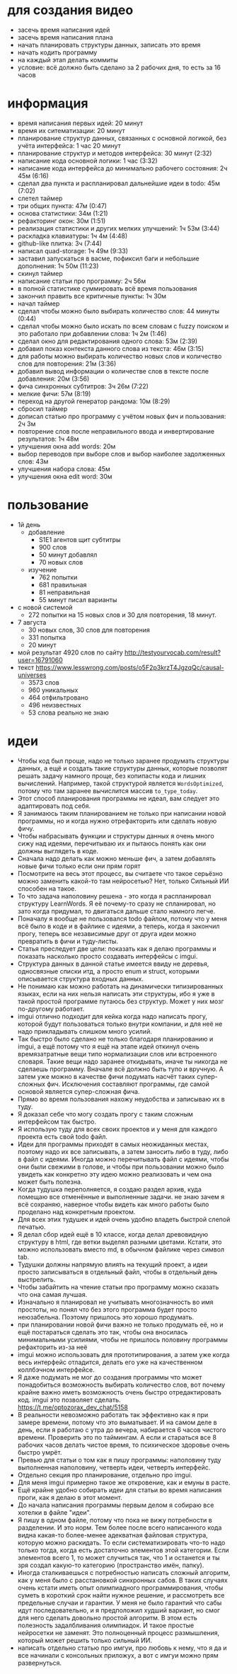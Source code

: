 # для создания видео

* засечь время написания идей
* засечь время написания плана
* начать планировать структуры данных, записать это время
* начать кодить программу
* на каждый этап делать коммиты
* условие: всё должно быть сделано за 2 рабочих дня, то есть за 16 часов

# информация

* время написания первых идей: 20 минут
* время их ситематизации: 20 минут
* планирование структур данных, связанных с основной логикой, без учёта интерфейса: 1 час 20 минут
* планирование структур и методов интерфейса: 30 минут (2:32)
* написание кода основной логики: 1 час (3:32)
* написание кода интерфейса до минимально рабочего состояния: 2ч 45м (6:16)
* сделал два пункта и распланировал дальнейшие идеи в todo: 45м (7:02)
* слетел таймер
* три общих пункта: 47м (0:47)
* основа статистики: 34м (1:21)
* рефакторинг окон: 30м (1:51)
* реализация статистики и других мелких улучшений: 1ч 53м (3:44)
* раскладка клавиатуры: 1ч 4м (4:48)
* github-like плитка: 3ч (7:44)
* написал quad-storage: 1ч 49м (9:33)
* заставил запускаться в васме, пофиксил баги и небольшие дополнения: 1ч 50м (11:23)
* скинул таймер
* написание статьи про программу: 2ч 56м
* в полной статистике суммировать всё время пользования
* закончил править все критичные пункты: 1ч 30м
* начал таймер
* сделал чтобы можно было выбирать количество слов: 44 минуты (0:44)
* сделал чтобы можно было искать по всем словам с fuzzy поиском и это работало при добавлении слова: 1ч 2м (1:46)
* сделал окно для редактирования одного слова: 53м (2:39)
* добавил показ контекста данного слова из текста: 46м (3:15)
* для работы можно выбирать количество новых слов и количество слов для повторения: 21м (3:36)
* добавил вывод информации о количестве слов в тексте после добавления: 20м (3:56)
* фича синхронных субтитров: 3ч 26м (7:22)
* мелкие фичи: 57м (8:19)
* переход на другой генератор рандома: 10м (8:29)
* сбросил таймер
* дописал статью про программу с учётом новых фич и пользования: 2ч 3м
* повторение слов после неправильного ввода и инвертирование результатов: 1ч 48м
* улучшения окна add words: 20м
* выбор переводов при выборе слов и выбор наиболее задолженных слов: 43м
* улучшения набора слова: 45м
* улучшения окна edit word: 30м

# пользование

* 1й день
	* добавление
		* S1E1 агентов щит субтитры
		* 900 слов
		* 50 минут добавлял
		* 70 новых слов
	* изучение
		* 762 попытки
		* 681 правильная
		* 81 неправильная
		* 55 минут писал варианты
* с новой системой
	* 272 попытки на 15 новых слов и 30 для повторения, 18 минут.
* 7 августа
	* 30 новых слов, 30 слов для повторения
	* 331 попытка
	* 20 минут
* мой результат 4920 слов по сайту http://testyourvocab.com/result?user=16791060
* текст https://www.lesswrong.com/posts/o5F2p3krzT4JgzqQc/causal-universes
	* 3573 слов
	* 960 уникальных
	* 464 отфильтровано
	* 496 неизвестных
	* 53 слова реально не знаю

# идеи

* Чтобы код был проще, надо не только заранее продумать структуры данных, а ещё и создать такие структуры данных, которые позволят решать задачу намного проще, без копипасты кода и лишних вычислений. Например, такой структурой является `WordsOptimized`, потому что там заранее вычислится массив `to_type_today`.
* Этот способ планирования программы не идеал, вам следует это адаптировать под себя.
* Я занимаюсь таким планированием не только при написании новой программы, но и когда нужно отрефакторить или сделать новую фичу.
* Чтобы набрасывать функции и структуры данных я очень много сижу над идеями, перечитываю их и пытаюсь понять как они должны выглядеть в коде.
* Сначала надо делать как можно меньше фич, а затем добавлять новые фичи только если они прям горят
* Посмотрите на весь этот процесс, вы считаете что такое серьёзно можно заменить какой-то там нейросетью? Нет, только Сильный ИИ способен на такое.
* То что задача наполовину решена - это когда я распланировал структуру LearnWords. Я её почему-то сразу не спланировал, но зато когда придумал, то двигаться дальше стало намного легче.
* Поначалу я вообще не пользовался todo файлом, потому что у меня всё было в коде и в файлике с идеями, а теперь, когда я закончил прогу, теперь все независимые друг от друга идеи можно превратить в фичи и туду-листы.
* Статья преследует две цели: показать как я делаю программы и показать насколько просто создавать интерфейсы с imgui.
* Структура данных в данной статье имеется ввиду не деревья, односвязные списки итд, а просто enum и struct, которыми описывается структура входных данных.
* Не понимаю как можно работать на динамически типизированных языках, если на них нельзя написать эти структуры, ибо я уже в такой простой программе путаюсь без структур. Может у них мозг по-другому работает.
* imgui отлично подходит для кейка когда надо написать прогу, которой будут пользоваться только внутри компании, и для неё не надо прикладывать слишком много усилий.
* Так быстро было сделано не только благодаря планированию и imgui, а ещё потому что я ещё на этапе идей откинул очень времязатратные вещи типо нормализации слов или встроенного словаря. Такие вещи надо заранее откидывать, иначе ты никогда не сделаешь программу. Вначале всё должно быть тупо и вручную. А затем уже можно в качестве фичи подумать насчёт таких супер-сложных фич. Исключения составляют программы, где самой основой является супер-сложная фича.
* Прямо во время пользования нахожу неудобства и записываю их в туду.
* Я доказал себе что могу создать прогу с таким сложным интерфейсом так быстро.
* Я использую туду для всех своих проектов и у меня для каждого проекта есть свой todo файл.
* Идеи для программы приходят в самых неожиданных местах, поэтому надо их все записывать, а затем заносить либо в туду, либо в файл с идеями. Иногда можно перечитывать файл с идеями, чтобы они были свежими в голове, и чтобы при пользовании можно было увидеть как конкретно эту идею можно реализовать и чем она может быть полезна.
* Когда тудушка переполняется, я создаю раздел архив, куда помещаю все отменённые и выполненные задачи. не знаю зачем я всё сохраняю, наверное чтобы видеть как много работы было проделано над конкретным проектом.
* Для всех этих тудушек и идей очень удобно владеть быстрой слепой печатью.
* Я делал сбор идей ещё в 10 классе, когда делал древовидную структуру в html, где ветки выделял разными цветами. Кстати, это можно использовать вместо md, в обычном файлике через символ tab.
* Тудушки должны напрямую влиять на текущий проект, а идеи просто записываться в отдельный файл, чтобы в отдельный день выстрелить.
* Чтобы забайтить на чтение статьи про программу можно сказать что она самая лучшая.
* Изначально я планировал не учитывать многозначность во имя простоты, но понял что без этого программа будет просто неюзабельна. Поэтому пришлось это хорошо продумать.
* при планировании новой фичи важно не только продумать её, но и ещё постараться сделать это так, чтобы она вносилась минимальными усилиями, чтобы не пришлось половину программы рефакторить из-за неё
* imgui можно использовать для прототипирования, а затем уже когда весь интерфейс отладится, делать его уже на качественном коллбэчном интерфейсе.
* Я даже подумать не мог до создания программы что может понадобиться возможность выбирать количество слов, вот почему крайне важно иметь возможность очень быстро отредактировать код. imgui это позволяет сделать. https://t.me/optozorax_dev_chat/5158
* В реальности невозможно работать так эффективно как я при замере времени, потому что это выматывает. И на самом деле в день, если я работаю с утра до вечера, набирается 6 часов чистого времени. Проверить это по таймингам. А если и стараться все 8 рабочих часов делать чистое время, то психическое здоровье очень быстро умрёт.
* Превью для статьи о том как я пишу программы: наполовину туду выполненная наполовину, четверть идеи, четверть интерфейс.
* Отдельно секция про планирование, отдельно про imgui.
* Для меня imgui примерно такое же откровение, как и емуны в расте.
* Ещё крайне удобно собирать идеи для статьи во время написания проги, как я делаю в этот момент.
* До начала написания программы первым делом я собираю все хотелки в файле "идеи".
* Я пишу в одном файле, потому что пока не вижу потребности в разделении. И это норм. Тем более после всего написанного кода видна какая-то более-менее адекватная файловая структура, которую можно раскидать. То если систематизировать что-то надо только тогда, когда есть достаточно элементов этой категории. Если элементов всего 1, то может случиться так, что 1 и останется и ты зря создал какую-то категорию (пространство имён, папку).
* Иногда сталкиваешься с потребностью написать сложный алгоритм, как у меня было с расстановкой синхронных сабов. В таких случаях очень кстати иметь опыт олимпиадного программирования, чтобы суметь в короткий срок найти нужное решение, и рассмотреть все предельные случаи и гарантии. У меня не было гарантий что сабы идут последовательно, и я предположил худший вариант, но смог для него сделать довольно простой алгоритм. В этом есть полезность задалбливания олимпиадок. И такое простые нейросетки не заменят. Это полноценный процесс размышления, который может решить только сильный ИИ.
* написать отдельно статью про имгуи, про любовь к нему, что я да и все начинали с консольных приложух, а вот с имгуи можно прям развернуться.
